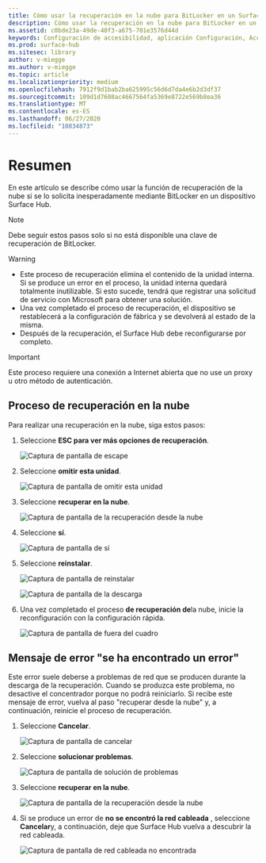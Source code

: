 ```yaml
---
title: Cómo usar la recuperación en la nube para BitLocker en un Surface Hub
description: Cómo usar la recuperación en la nube para BitLocker en un Surface Hub
ms.assetid: c0bde23a-49de-40f3-a675-701e3576d44d
keywords: Configuración de accesibilidad, aplicación Configuración, Accesibilidad
ms.prod: surface-hub
ms.sitesec: library
author: v-miegge
ms.author: v-miegge
ms.topic: article
ms.localizationpriority: medium
ms.openlocfilehash: 7912f9d1bab2ba625995c56d6d7da4e6b2d3df37
ms.sourcegitcommit: 109d1d7608ac4667564fa5369e8722e569b8ea36
ms.translationtype: MT
ms.contentlocale: es-ES
ms.lasthandoff: 06/27/2020
ms.locfileid: "10834873"
---
```

# Resumen

En este artículo se describe cómo usar la función de recuperación de la nube si se lo solicita inesperadamente mediante BitLocker en un dispositivo Surface Hub.

> [!NOTE]
> Debe seguir estos pasos solo si no está disponible una clave de recuperación de BitLocker.

> [!WARNING]
> * Este proceso de recuperación elimina el contenido de la unidad interna. Si se produce un error en el proceso, la unidad interna quedará totalmente inutilizable. Si esto sucede, tendrá que registrar una solicitud de servicio con Microsoft para obtener una solución.
> * Una vez completado el proceso de recuperación, el dispositivo se restablecerá a la configuración de fábrica y se devolverá al estado de la misma.
> * Después de la recuperación, el Surface Hub debe reconfigurarse por completo.

> [!IMPORTANT]
> Este proceso requiere una conexión a Internet abierta que no use un proxy u otro método de autenticación.

## Proceso de recuperación en la nube

Para realizar una recuperación en la nube, siga estos pasos:

1. Seleccione **ESC para ver más opciones de recuperación**.

   ![Captura de pantalla de escape](images/01-escape.png)

1. Seleccione **omitir esta unidad**.

   ![Captura de pantalla de omitir esta unidad](images/02-skip-this-drive.png)

1. Seleccione **recuperar en la nube**.

   ![Captura de pantalla de la recuperación desde la nube](images/03-recover-from-cloud.png)

1. Seleccione **sí**.

   ![Captura de pantalla de sí](images/04-yes.png)

1. Seleccione **reinstalar**.

   ![Captura de pantalla de reinstalar](images/05a-reinstall.png)

   ![Captura de pantalla de la descarga](images/05b-downloading.png)

1. Una vez completado el proceso **de recuperación de**la nube, inicie la reconfiguración con la configuración rápida.

   ![Captura de pantalla de fuera del cuadro](images/06-out-of-box.png)

## Mensaje de error "se ha encontrado un error"

Este error suele deberse a problemas de red que se producen durante la descarga de la recuperación. Cuando se produzca este problema, no desactive el concentrador porque no podrá reiniciarlo. Si recibe este mensaje de error, vuelva al paso "recuperar desde la nube" y, a continuación, reinicie el proceso de recuperación.

1. Seleccione **Cancelar**.

   ![Captura de pantalla de cancelar](images/07-cancel.png)

1. Seleccione **solucionar problemas**.

   ![Captura de pantalla de solución de problemas](images/08-troubleshoot.png)

1. Seleccione **recuperar en la nube**.

   ![Captura de pantalla de la recuperación desde la nube](images/09-recover-from-cloud2.png)

1. Si se produce un error de **no se encontró la red cableada** , seleccione **Cancelar**y, a continuación, deje que Surface Hub vuelva a descubrir la red cableada.

   ![Captura de pantalla de red cableada no encontrada](images/10-cancel.png)